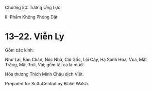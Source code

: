  

Chương 50: Tương Ưng Lực

II: Phẩm Không Phóng Dật

# 13–22. Viễn Ly

Gồm các kinh:

Như Lai, Bàn Chân, Nóc Nhà, Cội Gốc, Lõi Cây, Hạ Sanh Hoa, Vua, Mặt Trăng, Mặt Trời, Vải; gồm tất cả là mười.

Hòa thượng Thích Minh Châu dịch Việt.

Prepared for SuttaCentral by Blake Walsh.